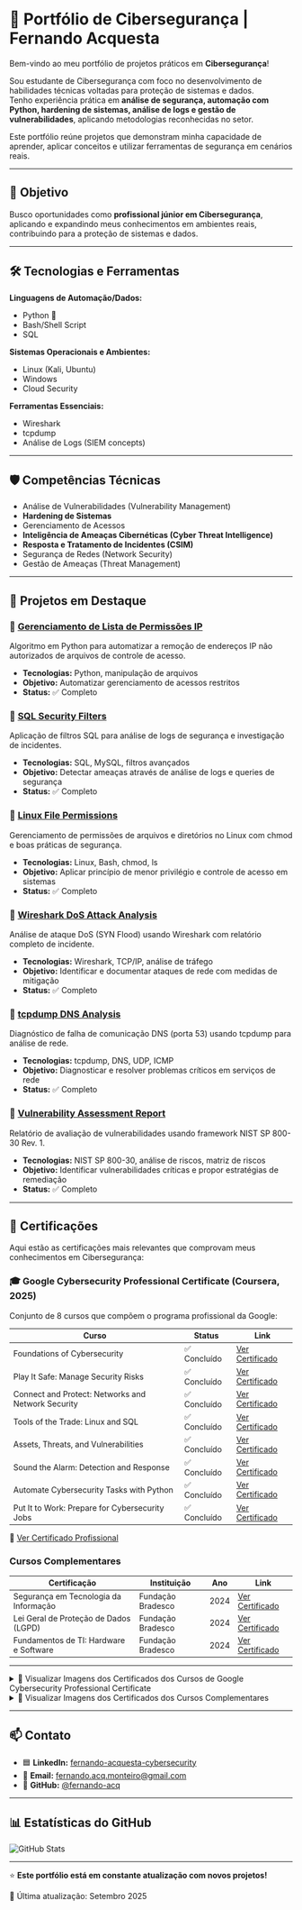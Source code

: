 # 🔐 Portfólio de Cibersegurança | Fernando Acquesta

Bem-vindo ao meu portfólio de projetos práticos em **Cibersegurança**!  

Sou estudante de Cibersegurança com foco no desenvolvimento de habilidades técnicas voltadas para proteção de sistemas e dados.  
Tenho experiência prática em **análise de segurança, automação com Python, hardening de sistemas, análise de logs e gestão de vulnerabilidades**, aplicando metodologias reconhecidas no setor.  

Este portfólio reúne projetos que demonstram minha capacidade de aprender, aplicar conceitos e utilizar ferramentas de segurança em cenários reais.

---

## 🎯 Objetivo

Busco oportunidades como **profissional júnior em Cibersegurança**, aplicando e expandindo meus conhecimentos em ambientes reais, contribuindo para a proteção de sistemas e dados.

---

## 🛠️ Tecnologias e Ferramentas

**Linguagens de Automação/Dados:**
- Python 🐍
- Bash/Shell Script
- SQL

**Sistemas Operacionais e Ambientes:**
- Linux (Kali, Ubuntu)
- Windows
- Cloud Security

**Ferramentas Essenciais:**
- Wireshark
- tcpdump
- Análise de Logs (SIEM concepts)

---

## 🛡️ Competências Técnicas

- Análise de Vulnerabilidades (Vulnerability Management)
- **Hardening de Sistemas**
- Gerenciamento de Acessos
- **Inteligência de Ameaças Cibernéticas (Cyber Threat Intelligence)**
- **Resposta e Tratamento de Incidentes (CSIM)**
- Segurança de Redes (Network Security)
- Gestão de Ameaças (Threat Management)

---

## 📂 Projetos em Destaque

### 🔹 [Gerenciamento de Lista de Permissões IP](https://github.com/fernando-acq/ip-access-manager)
   Algoritmo em Python para automatizar a remoção de endereços IP não autorizados de arquivos de controle de acesso.
   - **Tecnologias:** Python, manipulação de arquivos
   - **Objetivo:** Automatizar gerenciamento de acessos restritos
   - **Status:** ✅ Completo

### 🔹 [SQL Security Filters](https://github.com/fernando-acq/sql-security-filters)
Aplicação de filtros SQL para análise de logs de segurança e investigação de incidentes.
- **Tecnologias:** SQL, MySQL, filtros avançados
- **Objetivo:** Detectar ameaças através de análise de logs e queries de segurança
- **Status:** ✅ Completo

### 🔹 [Linux File Permissions](https://github.com/fernando-acq/linux-file-permissions)
Gerenciamento de permissões de arquivos e diretórios no Linux com chmod e boas práticas de segurança.
- **Tecnologias:** Linux, Bash, chmod, ls
- **Objetivo:** Aplicar princípio de menor privilégio e controle de acesso em sistemas
- **Status:** ✅ Completo

### 🔹 [Wireshark DoS Attack Analysis](https://github.com/fernando-acq/wireshark-dos-attack-analysis)
Análise de ataque DoS (SYN Flood) usando Wireshark com relatório completo de incidente.
- **Tecnologias:** Wireshark, TCP/IP, análise de tráfego
- **Objetivo:** Identificar e documentar ataques de rede com medidas de mitigação
- **Status:** ✅ Completo

### 🔹 [tcpdump DNS Analysis](https://github.com/fernando-acq/tcpdump-dns-analysis)
Diagnóstico de falha de comunicação DNS (porta 53) usando tcpdump para análise de rede.
- **Tecnologias:** tcpdump, DNS, UDP, ICMP
- **Objetivo:** Diagnosticar e resolver problemas críticos em serviços de rede
- **Status:** ✅ Completo

### 🔹 [Vulnerability Assessment Report](https://github.com/fernando-acq/vulnerability-assessment-report)
Relatório de avaliação de vulnerabilidades usando framework NIST SP 800-30 Rev. 1.
- **Tecnologias:** NIST SP 800-30, análise de riscos, matriz de riscos
- **Objetivo:** Identificar vulnerabilidades críticas e propor estratégias de remediação
- **Status:** ✅ Completo

---

## 📜 Certificações

Aqui estão as certificações mais relevantes que comprovam meus conhecimentos em Cibersegurança:

### 🎓 Google Cybersecurity Professional Certificate (Coursera, 2025)

Conjunto de 8 cursos que compõem o programa profissional da Google:

| Curso | Status | Link |
|-------|--------|------|
| Foundations of Cybersecurity | ✅ Concluído | [Ver Certificado](./certificados/foundations-cybersecurity.pdf) |
| Play It Safe: Manage Security Risks | ✅ Concluído | [Ver Certificado](./certificados/manage-security-risks.pdf) |
| Connect and Protect: Networks and Network Security | ✅ Concluído | [Ver Certificado](./certificados/networks-security.pdf) |
| Tools of the Trade: Linux and SQL | ✅ Concluído | [Ver Certificado](./certificados/linux-sql.pdf) |
| Assets, Threats, and Vulnerabilities | ✅ Concluído | [Ver Certificado](./certificados/assets-threats-vulnerabilities.pdf) |
| Sound the Alarm: Detection and Response | ✅ Concluído | [Ver Certificado](./certificados/detection-response.pdf) |
| Automate Cybersecurity Tasks with Python | ✅ Concluído | [Ver Certificado](./certificados/automate-with-python.pdf) |
| Put It to Work: Prepare for Cybersecurity Jobs | ✅ Concluído | [Ver Certificado](./certificados/cybersecurity-jobs.pdf) |

🔗 [Ver Certificado Profissional](./certificados/google-cybersecurity-professional.pdf)

### Cursos Complementares

| Certificação | Instituição | Ano | Link |
|--------------|-------------|-----|------|
| Segurança em Tecnologia da Informação | Fundação Bradesco | 2024 | [Ver Certificado](./certificados/bradesco-seguranca-ti.pdf) |
| Lei Geral de Proteção de Dados (LGPD) | Fundação Bradesco | 2024 | [Ver Certificado](./certificados/bradesco-lgpd.pdf) |
| Fundamentos de TI: Hardware e Software | Fundação Bradesco | 2024 | [Ver Certificado](./certificados/bradesco-fundamentos-ti.pdf) |

---

<details>
<summary>📎 Visualizar Imagens dos Certificados dos Cursos de Google Cybersecurity Professional Certificate</summary>

<div>
  <a href="./certificados/google-cybersecurity-professional.pdf" target="_blank">
    <img src="./certificados/google-cybersecurity-professional.png" alt="Google Cybersecurity Professional Certificate" width="270"/>
  </a>
  <a href="./certificados/foundations-cybersecurity.pdf" target="_blank">
    <img src="./certificados/foundations-cybersecurity.png" alt="Google Cybersecurity Professional Certificate - Foundations Cybersecurity" width="270"/>
  </a>
  <a href="./certificados/manage-security-risks.pdf" target="_blank">
    <img src="./certificados/manage-security-risks.png" alt="Google Cybersecurity Professional Certificate - Manage Security Risks" width="270"/>
  </a>
  <a href="./certificados/networks-security.pdf" target="_blank">
    <img src="./certificados/networks-security.png" alt="Google Cybersecurity Professional Certificate - Networks Security" width="270"/>
  </a>
  <a href="./certificados/linux-sql.pdf" target="_blank">
    <img src="./certificados/linux-sql.png" alt="Google Cybersecurity Professional Certificate - Linux Sql" width="270"/>
  </a>
  <a href="./certificados/assets-threats-vulnerabilities.pdf" target="_blank">
    <img src="./certificados/assets-threats-vulnerabilities.png" alt="Google Cybersecurity Professional Certificate - Assets Threats Vulnerabilities" width="270"/>
  </a>
  <a href="./certificados/detection-response.pdf" target="_blank">
    <img src="./certificados/detection-response.png" alt="Google Cybersecurity Professional Certificate - Detection Response" width="270"/>
  </a>
  <a href="./certificados/automate-with-python.pdf" target="_blank">
    <img src="./certificados/automate-with-python.png" alt="Google Cybersecurity Professional Certificate - Automate with Python" width="270"/>
  </a>
  <a href="./certificados/cybersecurity-jobs.pdf" target="_blank">
    <img src="./certificados/cybersecurity-jobs.png" alt="Google Cybersecurity Professional Certificate - Cybersecurity Jobs" width="270"/>
  </a>
</div>

</details>

<details>
<summary>📎 Visualizar Imagens dos Certificados dos Cursos Complementares</summary>
  
<div>
  <a href="./certificados/bradesco-seguranca-ti.pdf" target="_blank">
    <img src="./certificados/bradesco-seguranca-ti.png" alt="Bradesco Segurança TI" width="270"/>
  </a>
  <a href="./certificados/bradesco-lgpd.pdf" target="_blank">
    <img src="./certificados/bradesco-lgpd.png" alt="Bradesco LGPD" width="270"/>
  </a>
  <a href="./certificados/bradesco-fundamentos-ti.pdf" target="_blank">
    <img src="./certificados/bradesco-fundamentos-ti.png" alt="Bradesco Fundamentos TI" width="270"/>
  </a>
</div>

</details>

---

## 📫 Contato

- 🟦 **LinkedIn:** [fernando-acquesta-cybersecurity](https://www.linkedin.com/in/fernando-acquesta-cybersecurity)
- 📧 **Email:** fernando.acq.monteiro@gmail.com
- 🐙 **GitHub:** [@fernando-acq](https://github.com/fernando-acq)

---

## 📊 Estatísticas do GitHub

![GitHub Stats](https://github-readme-stats.vercel.app/api?username=fernando-acq&show_icons=true&theme=dark)

---

⭐ **Este portfólio está em constante atualização com novos projetos!**

📌 Última atualização: Setembro 2025
